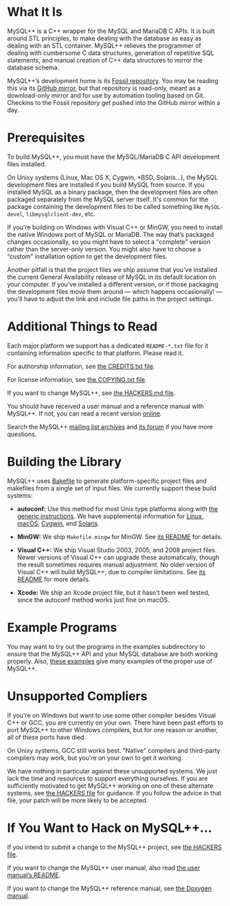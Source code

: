 # What It Is

MySQL++ is a C++ wrapper for the MySQL and MariaDB C APIs.  It is built
around STL principles, to make dealing with the database as easy as
dealing with an STL container.  MySQL++ relieves the programmer of
dealing with cumbersome C data structures, generation of repetitive SQL
statements, and manual creation of C++ data structures to mirror the
database schema.

MySQL++’s development home is its [Fossil repository][home]. You may be
reading this via its [GitHub mirror][ghm], but that repository is
read-only, meant as a download-only mirror and for use by automation
tooling based on Git. Checkins to the Fossil repository get pushed
into the GitHub mirror within a day.

[ghm]:  https://github.com/tangentsoft/mysqlpp
[home]: https://tangentsoft.com/mysqlpp/


# Prerequisites

To build MySQL++, you must have the MySQL/MariaDB C API development
files installed.

On Unixy systems (Linux, Mac OS X, Cygwin, \*BSD, Solaris...), the MySQL
development files are installed if you build MySQL from source.  If you
installed MySQL as a binary package, then the development files are
often packaged separately from the MySQL server itself.  It's common for
the package containing the development files to be called something like
`MySQL-devel`, `libmysqlclient-dev`, etc.

If you're building on Windows with Visual C++ or MinGW, you need to
install the native Windows port of MySQL or MariaDB.  The way that’s
packaged changes occasionally, so you might have to select a "complete"
version rather than the server-only version. You might also have to
choose a “custom” installation option to get the development files.

Another pitfall is that the project files we ship assume that you've
installed the current General Availability release of MySQL in its
default location on your computer. If you've installed a different
version, or if those packaging the development files move them around —
which happens occasionally! — you'll have to adjust the link and include
file paths in the project settings.


# Additional Things to Read

Each major platform we support has a dedicated `README-*.txt`
file for it containing information specific to that platform.
Please read it.

For authorship information, see [the CREDITS.txt file][f1].

For license information, see [the COPYING.txt file][f2].

If you want to change MySQL++, see [the HACKERS.md file][f3].

You should have received a user manual and a reference manual with
MySQL++. If not, you can read a recent version [online][docs].

Search the MySQL++ [mailing list archives][ml] and [its forum][for] if
you have more questions.


[docs]: https://tangentsoft.com/mysqlpp/doc/
[f1]:   https://tangentsoft.com/mysqlpp/doc/trunk/CREDITS.txt
[f2]:   https://tangentsoft.com/mysqlpp/doc/trunk/COPYING.txt
[f3]:   https://tangentsoft.com/mysqlpp/doc/trunk/HACKERS.md
[for]:  https://tangentsoft.com/mysqlpp/froum/
[ml]:   http://lists.mysql.com/plusplus/


# Building the Library

MySQL++ uses [Bakefile](http://bakefile.org/) to generate
platform-specific project files and makefiles from a single set
of input files.  We currently support these build systems:

*   **autoconf:** Use this method for most Unix type platforms along
    with [the generic instructions][unix].  We have supplemental
    information for [Linux][linux], [macOS][macos], [Cygwin][cyg], and
    [Solaris][sol].

*   **MinGW:** We ship `Makefile.mingw` for MinGW. See
    [its README][mingw] for details.

*   **Visual C++:** We ship Visual Studio 2003, 2005, and 2008 project
    files. Newer versions of Visual C++ can upgrade these automatically,
    though the result sometimes requires manual adjustment. No older
    version of Visual C++ will build MySQL++, due to compiler
    limitations.  See [its README][vcpp] for more details.

*   **Xcode:** We ship an Xcode project file, but it hasn't been well
    tested, since the autoconf method works just fine on macOS.

[cyg]:   https://tangentsoft.com/mysqlpp/doc/trunk/README-Cygwin.txt
[linux]: https://tangentsoft.com/mysqlpp/doc/trunk/README-Linux.txt
[macos]: https://tangentsoft.com/mysqlpp/doc/trunk/README-Mac-OS-X.txt
[mingw]: https://tangentsoft.com/mysqlpp/doc/trunk/README-MinGW.txt
[sol]:   https://tangentsoft.com/mysqlpp/doc/trunk/README-Solaris.txt
[unix]:  https://tangentsoft.com/mysqlpp/doc/trunk/README-Unix.txt
[vcpp]:  https://tangentsoft.com/mysqlpp/doc/trunk/README-Visual-C%2B%2B.txt



# Example Programs

You may want to try out the programs in the examples subdirectory
to ensure that the MySQL++ API and your MySQL database are both
working properly.  Also, [these examples][exr] give many examples of
the proper use of MySQL++.

[exr]: /doc/trunk/README-examples.txt


# Unsupported Compliers

If you're on Windows but want to use some other compiler besides
Visual C++ or GCC, you are currently on your own.  There have
been past efforts to port MySQL++ to other Windows compilers,
but for one reason or another, all of these ports have died.

On Unixy systems, GCC still works best.  "Native" compilers and
third-party compilers may work, but you're on your own to get
it working.

We have nothing in particular against these unsupported systems.
We just lack the time and resources to support everything
ourselves.  If you are sufficiently motivated to get MySQL++
working on one of these alternate systems, see [the HACKERS file][f3]
for guidance.  If you follow the advice in that file,
your patch will be more likely to be accepted.


# If You Want to Hack on MySQL++...

If you intend to submit a change to the MySQL++ project, see
[the HACKERS file][f3].

If you want to change the MySQL++ user manual, also read
[the user manual’s README][umr].

If you want to change the MySQL++ reference manual, see
[the Doxygen manual][dgm].


[dgm]: http://www.doxygen.nl/manual/
[umr]: https://tangentsoft.com/mysqlpp/doc/trunk/doc/userman/README.md
